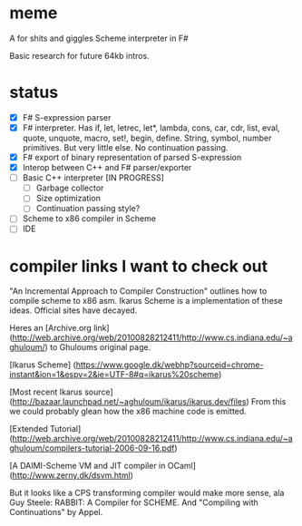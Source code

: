 meme
====

A for shits and giggles Scheme interpreter in F#

Basic research for future 64kb intros.

status
====
- [x] F# S-expression parser
- [x] F# interpreter. Has if, let, letrec, let*, lambda, cons, car, cdr, list, eval, quote, unquote, macro, set!, begin, define. String, symbol, number primitives. But very little else. No continuation passing.
- [x] F# export of binary representation of parsed S-expression
- [x] Interop between C++ and F# parser/exporter
- [ ] Basic C++ interpreter [IN PROGRESS]
  - [ ] Garbage collector
  - [ ] Size optimization
  - [ ] Continuation passing style?
- [ ] Scheme to x86 compiler in Scheme
- [ ] IDE

compiler links I want to check out
====

"An Incremental Approach to Compiler Construction" outlines how to compile scheme to x86 asm. Ikarus Scheme is a implementation of these ideas. Official sites have decayed.

Heres an [Archive.org link] (http://web.archive.org/web/20100828212411/http://www.cs.indiana.edu/~aghuloum/) to Ghuloums original page.

[Ikarus Scheme] (https://www.google.dk/webhp?sourceid=chrome-instant&ion=1&espv=2&ie=UTF-8#q=ikarus%20scheme)

[Most recent Ikarus source] (http://bazaar.launchpad.net/~aghuloum/ikarus/ikarus.dev/files) From this we could probably glean how the x86 machine code is emitted.

[Extended Tutorial] (http://web.archive.org/web/20100828212411/http://www.cs.indiana.edu/~aghuloum/compilers-tutorial-2006-09-16.pdf)

[A DAIMI-Scheme VM and JIT compiler in OCaml] (http://www.zerny.dk/dsvm.html)

But it looks like a CPS transforming compiler would make more sense, ala Guy Steele: RABBIT: A Compiler for SCHEME. And "Compiling with Continuations" by Appel.
